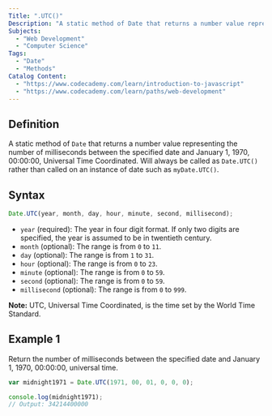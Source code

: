 ```yaml
---
Title: ".UTC()"
Description: "A static method of Date that returns a number value representing the number of milliseconds between the specified date and January 1, 1970, 00:00:00, Universal Time Coordinated. Will always be called as Date.UTC() rather than called on an instance of date such as myDate.UTC()."
Subjects:
  - "Web Development"
  - "Computer Science"
Tags:
  - "Date"
  - "Methods"
Catalog Content:
  - "https://www.codecademy.com/learn/introduction-to-javascript"
  - "https://www.codecademy.com/learn/paths/web-development"
---
```


## Definition

A static method of `Date` that returns a number value representing the number of milliseconds between the specified date and January 1, 1970, 00:00:00, Universal Time Coordinated. Will always be called as `Date.UTC()` rather than called on an instance of date such as `myDate.UTC()`.

## Syntax

```js
Date.UTC(year, month, day, hour, minute, second, millisecond);
```

- `year` (required): The year in four digit format. If only two digits are specified, the year is assumed to be in twentieth century.
- `month` (optional): The range is from `0` to `11`.
- `day` (optional): The range is from `1` to `31`.
- `hour` (optional): The range is from `0` to `23`.
- `minute` (optional): The range is from `0` to `59`.
- `second` (optional): The range is from `0` to `59`.
- `millisecond` (optional): The range is from `0` to `999`.

**Note:** UTC, Universal Time Coordinated, is the time set by the World Time Standard.

## Example 1

Return the number of milliseconds between the specified date and January 1, 1970, 00:00:00, universal time.

```js
var midnight1971 = Date.UTC(1971, 00, 01, 0, 0, 0);

console.log(midnight1971);
// Output: 34214400000
```
